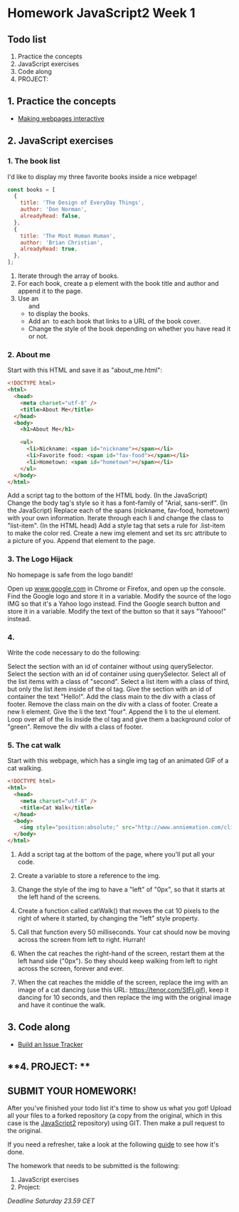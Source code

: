# Homework JavaScript2 Week 1

## **Todo list**

1. Practice the concepts
2. JavaScript exercises
3. Code along
4. PROJECT:

## **1. Practice the concepts**

- [Making webpages interactive](https://www.khanacademy.org/computing/computer-programming/html-css-js)

## **2. JavaScript exercises**

### 1. The book list

I'd like to display my three favorite books inside a nice webpage!

```js
const books = [
  {
    title: 'The Design of EveryDay Things',
    author: 'Don Norman',
    alreadyRead: false,
  },
  {
    title: 'The Most Human Human',
    author: 'Brian Christian',
    alreadyRead: true,
  },
];
```

1. Iterate through the array of books.
2. For each book, create a p element with the book title and author and append it to the page.
3. Use an <ul> and <li> to display the books.
4. Add an <img> to each book that links to a URL of the book cover.
5. Change the style of the book depending on whether you have read it or not.

### 2. About me

Start with this HTML and save it as "about_me.html":

```html
<!DOCTYPE html>
<html>
  <head>
    <meta charset="utf-8" />
    <title>About Me</title>
  </head>
  <body>
    <h1>About Me</h1>

    <ul>
      <li>Nickname: <span id="nickname"></span></li>
      <li>Favorite food: <span id="fav-food"></span></li>
      <li>Hometown: <span id="hometown"></span></li>
    </ul>
  </body>
</html>
```

Add a script tag to the bottom of the HTML body.
(In the JavaScript) Change the body tag's style so it has a font-family of "Arial, sans-serif".
(In the JavaScript) Replace each of the spans (nickname, fav-food, hometown) with your own information.
Iterate through each li and change the class to "list-item".
(In the HTML head) Add a style tag that sets a rule for .list-item to make the color red.
Create a new img element and set its src attribute to a picture of you. Append that element to the page.

### 3. The Logo Hijack

No homepage is safe from the logo bandit!

Open up www.google.com in Chrome or Firefox, and open up the console.
Find the Google logo and store it in a variable.
Modify the source of the logo IMG so that it's a Yahoo logo instead.
Find the Google search button and store it in a variable.
Modify the text of the button so that it says "Yahooo!" instead.

### 4.

Write the code necessary to do the following:

Select the section with an id of container without using querySelector.
Select the section with an id of container using querySelector.
Select all of the list items with a class of "second".
Select a list item with a class of third, but only the list item inside of the ol tag.
Give the section with an id of container the text "Hello!".
Add the class main to the div with a class of footer.
Remove the class main on the div with a class of footer.
Create a new li element.
Give the li the text "four".
Append the li to the ul element.
Loop over all of the lis inside the ol tag and give them a background color of "green".
Remove the div with a class of footer.

### 5. The cat walk

Start with this webpage, which has a single img tag of an animated GIF of a cat walking.

```html
<!DOCTYPE html>
<html>
  <head>
    <meta charset="utf-8" />
    <title>Cat Walk</title>
  </head>
  <body>
    <img style="position:absolute;" src="http://www.anniemation.com/clip_art/images/cat-walk.gif" />
  </body>
</html>
```

1. Add a script tag at the bottom of the page, where you'll put all your code.
2. Create a variable to store a reference to the img.
3. Change the style of the img to have a "left" of "0px", so that it starts at the left hand of the screens.
4. Create a function called catWalk() that moves the cat 10 pixels to the right of where it started, by changing the "left" style property.
5. Call that function every 50 milliseconds. Your cat should now be moving across the screen from left to right. Hurrah!

6. When the cat reaches the right-hand of the screen, restart them at the left hand side ("0px"). So they should keep walking from left to right across the screen, forever and ever.

7. When the cat reaches the middle of the screen, replace the img with an image of a cat dancing (use this URL: https://tenor.com/StFI.gif), keep it dancing for 10 seconds, and then replace the img with the original image and have it continue the walk.

## **3. Code along**

- [Build an Issue Tracker](https://www.youtube.com/watch?v=NYq9J-Eur9U)

## **4. PROJECT: **

## **SUBMIT YOUR HOMEWORK!**

After you've finished your todo list it's time to show us what you got! Upload all your files to a forked repository (a copy from the original, which in this case is the [JavaScript2](https://www.github.com/HackYourFuture/JavaScript2) repository) using GIT. Then make a pull request to the original.

If you need a refresher, take a look at the following [guide](../hand-in-homework-guide.md) to see how it's done.

The homework that needs to be submitted is the following:

1. JavaScript exercises
2. Project:

_Deadline Saturday 23.59 CET_
